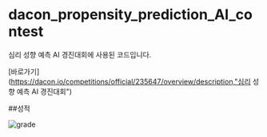 # dacon_propensity_prediction_AI_contest



심리 성향 예측 AI 경진대회에 사용된 코드입니다.

[바로가기](https://dacon.io/competitions/official/235647/overview/description,"심리 성향 예측 AI 경진대회")

##성적

![grade](https://user-images.githubusercontent.com/49556303/119357594-b6c61e00-bce2-11eb-8e6b-a5a4e58bc3a7.jpg)